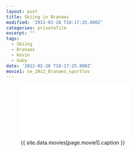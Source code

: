```yaml
---
layout: post
title: Skiing in Branaes
modified: '2012-02-28 T18:17:25.000Z'
categories: privatefilm
excerpt: ""
tags:
  - Skiing
  - Branaes
  - Kevin
  - Gaby
date: '2012-02-28 T18:17:25.000Z'
movie1: se_2012_Branaes_sportlov
---
```


<figure>
<iframe src="{{ site.commonurl }}/movies/{{ site.data.movies[page.movie1].file }}" width="{{ site.data.movies[page.movie1].width }}" height="{{ site.data.movies[page.movie1].height }}" frameborder="0">
</iframe>
<figcaption> {{ site.data.movies[page.movie1].caption }} </figcaption>
</figure>
